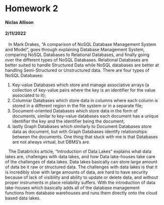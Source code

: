 # Homework 2
#### Niclas Allison
#### 2/11/2022

&ensp; In Mark Drakes, “A comparison of NoSQL Database Management System and Model”, goes through explaining Database Management System, comparing NoSQL Databases to Relational Databases, and finally going over the different types of NoSQL Databases. Relational Databases are better suited to handle Structured Data while NoSQL databases are better at handling Semi-Structured or Unstructured data. There are four types of NoSQL Databases: 
  1. Key-value Databases which store and manage associative arrays (a collection of key-value pairs where the key is an identifier for the value associated to it); 
  2. Columnar Databases which store data in columns where each column is stored in a different region in the file system or in a separate file; 
  3. Document-oriented Databases which store data in the form of documents, similar to key-value databases each document has a unique identifier the key and the identifier being the document; 
  4. lastly Graph Databases which similarly to Document Databases store data as document, but with Graph Databases identify relationships between the documents. 
One thing that stuck with me is that Databases are not always virtual, but DBMS’s are. 

&ensp; The Databricks article, “Introduction of Data Lakes” explains what data lakes are, challenges with data lakes, and how Data lake-houses take care of the challenges of data lakes. Data lakes basically can store large amount of data be it raw or structured data. The challenges with data lakes is that it is incredibly slow with large amounts of data, are hard to have security because of lack of visibility and ability to update or delete data, and without proper instruments in place reliability suffers. With the introduction of data lake-houses which basically adds all of the database management functions from database warehouses and runs them directly onto the cloud based data lakes. 
